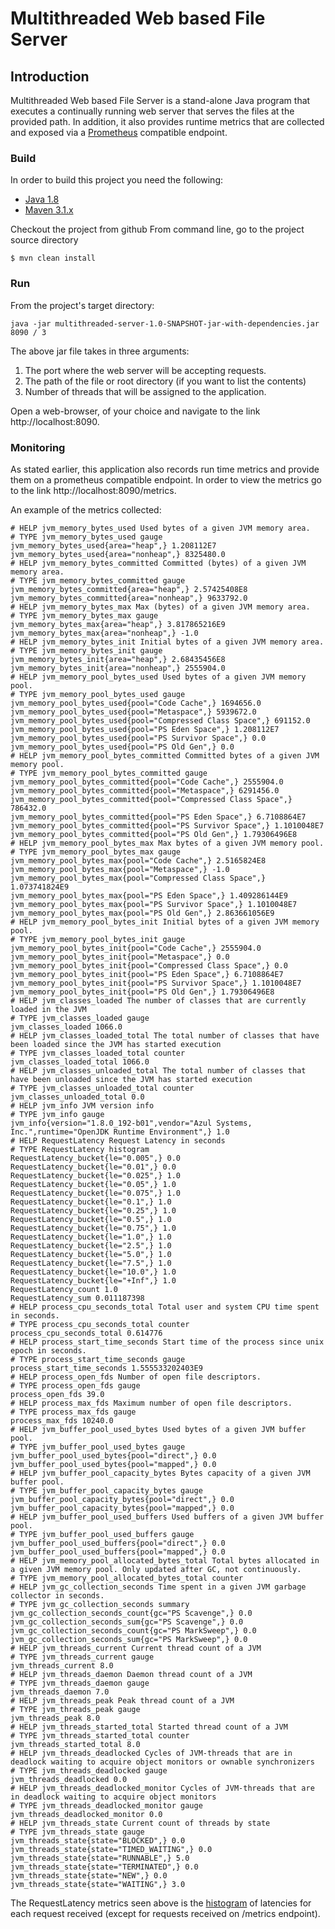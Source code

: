 # Multithreaded Web based File Server

## Introduction
Multithreaded Web based File Server is a stand-alone Java program that executes a continually running
web server that serves the files at the provided path. In addition, it also provides runtime metrics that are collected 
and exposed via a [Prometheus](https://prometheus.io/) compatible endpoint.

### Build
In order to build this project you need the following:

* [Java 1.8](http://www.oracle.com/technetwork/java/javase/downloads/index.html)
* [Maven 3.1.x](https://maven.apache.org/)

Checkout the project from github
From command line, go to the project source directory
```
$ mvn clean install
```

### Run

From the project's target directory:

```
java -jar multithreaded-server-1.0-SNAPSHOT-jar-with-dependencies.jar 8090 / 3
```
The above jar file takes in three arguments:
1. The port where the web server will be accepting requests.
2. The path of the file or root directory (if you want to list the contents)
3. Number of threads that will be assigned to the application.

Open a web-browser, of your choice and navigate to the link http://localhost:8090. 

### Monitoring

As stated earlier, this application also records run time metrics and provide them on a prometheus compatible endpoint.
In order to view the metrics go to the link http://localhost:8090/metrics.

An example of the metrics collected:

```
# HELP jvm_memory_bytes_used Used bytes of a given JVM memory area.
# TYPE jvm_memory_bytes_used gauge
jvm_memory_bytes_used{area="heap",} 1.208112E7
jvm_memory_bytes_used{area="nonheap",} 8325480.0
# HELP jvm_memory_bytes_committed Committed (bytes) of a given JVM memory area.
# TYPE jvm_memory_bytes_committed gauge
jvm_memory_bytes_committed{area="heap",} 2.57425408E8
jvm_memory_bytes_committed{area="nonheap",} 9633792.0
# HELP jvm_memory_bytes_max Max (bytes) of a given JVM memory area.
# TYPE jvm_memory_bytes_max gauge
jvm_memory_bytes_max{area="heap",} 3.817865216E9
jvm_memory_bytes_max{area="nonheap",} -1.0
# HELP jvm_memory_bytes_init Initial bytes of a given JVM memory area.
# TYPE jvm_memory_bytes_init gauge
jvm_memory_bytes_init{area="heap",} 2.68435456E8
jvm_memory_bytes_init{area="nonheap",} 2555904.0
# HELP jvm_memory_pool_bytes_used Used bytes of a given JVM memory pool.
# TYPE jvm_memory_pool_bytes_used gauge
jvm_memory_pool_bytes_used{pool="Code Cache",} 1694656.0
jvm_memory_pool_bytes_used{pool="Metaspace",} 5939672.0
jvm_memory_pool_bytes_used{pool="Compressed Class Space",} 691152.0
jvm_memory_pool_bytes_used{pool="PS Eden Space",} 1.208112E7
jvm_memory_pool_bytes_used{pool="PS Survivor Space",} 0.0
jvm_memory_pool_bytes_used{pool="PS Old Gen",} 0.0
# HELP jvm_memory_pool_bytes_committed Committed bytes of a given JVM memory pool.
# TYPE jvm_memory_pool_bytes_committed gauge
jvm_memory_pool_bytes_committed{pool="Code Cache",} 2555904.0
jvm_memory_pool_bytes_committed{pool="Metaspace",} 6291456.0
jvm_memory_pool_bytes_committed{pool="Compressed Class Space",} 786432.0
jvm_memory_pool_bytes_committed{pool="PS Eden Space",} 6.7108864E7
jvm_memory_pool_bytes_committed{pool="PS Survivor Space",} 1.1010048E7
jvm_memory_pool_bytes_committed{pool="PS Old Gen",} 1.79306496E8
# HELP jvm_memory_pool_bytes_max Max bytes of a given JVM memory pool.
# TYPE jvm_memory_pool_bytes_max gauge
jvm_memory_pool_bytes_max{pool="Code Cache",} 2.5165824E8
jvm_memory_pool_bytes_max{pool="Metaspace",} -1.0
jvm_memory_pool_bytes_max{pool="Compressed Class Space",} 1.073741824E9
jvm_memory_pool_bytes_max{pool="PS Eden Space",} 1.409286144E9
jvm_memory_pool_bytes_max{pool="PS Survivor Space",} 1.1010048E7
jvm_memory_pool_bytes_max{pool="PS Old Gen",} 2.863661056E9
# HELP jvm_memory_pool_bytes_init Initial bytes of a given JVM memory pool.
# TYPE jvm_memory_pool_bytes_init gauge
jvm_memory_pool_bytes_init{pool="Code Cache",} 2555904.0
jvm_memory_pool_bytes_init{pool="Metaspace",} 0.0
jvm_memory_pool_bytes_init{pool="Compressed Class Space",} 0.0
jvm_memory_pool_bytes_init{pool="PS Eden Space",} 6.7108864E7
jvm_memory_pool_bytes_init{pool="PS Survivor Space",} 1.1010048E7
jvm_memory_pool_bytes_init{pool="PS Old Gen",} 1.79306496E8
# HELP jvm_classes_loaded The number of classes that are currently loaded in the JVM
# TYPE jvm_classes_loaded gauge
jvm_classes_loaded 1066.0
# HELP jvm_classes_loaded_total The total number of classes that have been loaded since the JVM has started execution
# TYPE jvm_classes_loaded_total counter
jvm_classes_loaded_total 1066.0
# HELP jvm_classes_unloaded_total The total number of classes that have been unloaded since the JVM has started execution
# TYPE jvm_classes_unloaded_total counter
jvm_classes_unloaded_total 0.0
# HELP jvm_info JVM version info
# TYPE jvm_info gauge
jvm_info{version="1.8.0_192-b01",vendor="Azul Systems, Inc.",runtime="OpenJDK Runtime Environment",} 1.0
# HELP RequestLatency Request Latency in seconds
# TYPE RequestLatency histogram
RequestLatency_bucket{le="0.005",} 0.0
RequestLatency_bucket{le="0.01",} 0.0
RequestLatency_bucket{le="0.025",} 1.0
RequestLatency_bucket{le="0.05",} 1.0
RequestLatency_bucket{le="0.075",} 1.0
RequestLatency_bucket{le="0.1",} 1.0
RequestLatency_bucket{le="0.25",} 1.0
RequestLatency_bucket{le="0.5",} 1.0
RequestLatency_bucket{le="0.75",} 1.0
RequestLatency_bucket{le="1.0",} 1.0
RequestLatency_bucket{le="2.5",} 1.0
RequestLatency_bucket{le="5.0",} 1.0
RequestLatency_bucket{le="7.5",} 1.0
RequestLatency_bucket{le="10.0",} 1.0
RequestLatency_bucket{le="+Inf",} 1.0
RequestLatency_count 1.0
RequestLatency_sum 0.011187398
# HELP process_cpu_seconds_total Total user and system CPU time spent in seconds.
# TYPE process_cpu_seconds_total counter
process_cpu_seconds_total 0.614776
# HELP process_start_time_seconds Start time of the process since unix epoch in seconds.
# TYPE process_start_time_seconds gauge
process_start_time_seconds 1.555533202403E9
# HELP process_open_fds Number of open file descriptors.
# TYPE process_open_fds gauge
process_open_fds 39.0
# HELP process_max_fds Maximum number of open file descriptors.
# TYPE process_max_fds gauge
process_max_fds 10240.0
# HELP jvm_buffer_pool_used_bytes Used bytes of a given JVM buffer pool.
# TYPE jvm_buffer_pool_used_bytes gauge
jvm_buffer_pool_used_bytes{pool="direct",} 0.0
jvm_buffer_pool_used_bytes{pool="mapped",} 0.0
# HELP jvm_buffer_pool_capacity_bytes Bytes capacity of a given JVM buffer pool.
# TYPE jvm_buffer_pool_capacity_bytes gauge
jvm_buffer_pool_capacity_bytes{pool="direct",} 0.0
jvm_buffer_pool_capacity_bytes{pool="mapped",} 0.0
# HELP jvm_buffer_pool_used_buffers Used buffers of a given JVM buffer pool.
# TYPE jvm_buffer_pool_used_buffers gauge
jvm_buffer_pool_used_buffers{pool="direct",} 0.0
jvm_buffer_pool_used_buffers{pool="mapped",} 0.0
# HELP jvm_memory_pool_allocated_bytes_total Total bytes allocated in a given JVM memory pool. Only updated after GC, not continuously.
# TYPE jvm_memory_pool_allocated_bytes_total counter
# HELP jvm_gc_collection_seconds Time spent in a given JVM garbage collector in seconds.
# TYPE jvm_gc_collection_seconds summary
jvm_gc_collection_seconds_count{gc="PS Scavenge",} 0.0
jvm_gc_collection_seconds_sum{gc="PS Scavenge",} 0.0
jvm_gc_collection_seconds_count{gc="PS MarkSweep",} 0.0
jvm_gc_collection_seconds_sum{gc="PS MarkSweep",} 0.0
# HELP jvm_threads_current Current thread count of a JVM
# TYPE jvm_threads_current gauge
jvm_threads_current 8.0
# HELP jvm_threads_daemon Daemon thread count of a JVM
# TYPE jvm_threads_daemon gauge
jvm_threads_daemon 7.0
# HELP jvm_threads_peak Peak thread count of a JVM
# TYPE jvm_threads_peak gauge
jvm_threads_peak 8.0
# HELP jvm_threads_started_total Started thread count of a JVM
# TYPE jvm_threads_started_total counter
jvm_threads_started_total 8.0
# HELP jvm_threads_deadlocked Cycles of JVM-threads that are in deadlock waiting to acquire object monitors or ownable synchronizers
# TYPE jvm_threads_deadlocked gauge
jvm_threads_deadlocked 0.0
# HELP jvm_threads_deadlocked_monitor Cycles of JVM-threads that are in deadlock waiting to acquire object monitors
# TYPE jvm_threads_deadlocked_monitor gauge
jvm_threads_deadlocked_monitor 0.0
# HELP jvm_threads_state Current count of threads by state
# TYPE jvm_threads_state gauge
jvm_threads_state{state="BLOCKED",} 0.0
jvm_threads_state{state="TIMED_WAITING",} 0.0
jvm_threads_state{state="RUNNABLE",} 5.0
jvm_threads_state{state="TERMINATED",} 0.0
jvm_threads_state{state="NEW",} 0.0
jvm_threads_state{state="WAITING",} 3.0
```

The RequestLatency metrics seen above is the [histogram](https://prometheus.io/docs/concepts/metric_types/#histogram) 
of latencies for each request received (except for requests received on /metrics endpoint).